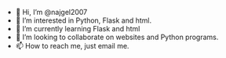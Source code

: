 - 👋 Hi, I’m @najgel2007
- 👀 I’m interested in Python, Flask and html.
- 🌱 I’m currently learning Flask and html
- 💞️ I’m looking to collaborate on websites and Python programs.
- 📫 How to reach me, just email me.

<!---
najgel2007/najgel2007 is a ✨ special ✨ repository because its `README.md` (this file) appears on your GitHub profile.
You can click the Preview link to take a look at your changes.
--->
